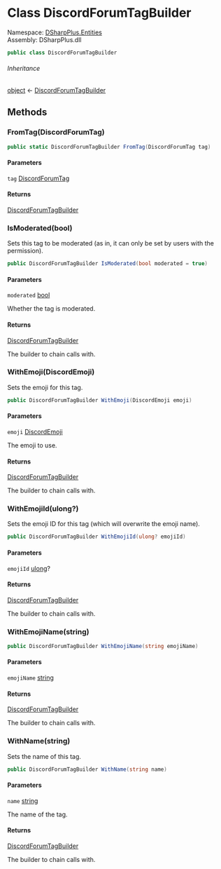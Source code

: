# Class DiscordForumTagBuilder

Namespace: [DSharpPlus.Entities](DSharpPlus.Entities.md)  
Assembly: DSharpPlus.dll

```csharp
public class DiscordForumTagBuilder
```

###### Inheritance

[object](https://learn.microsoft.com/dotnet/api/system.object) ← 
[DiscordForumTagBuilder](DSharpPlus.Entities.DiscordForumTagBuilder.md)

## Methods

### <a id="DSharpPlus_Entities_DiscordForumTagBuilder_FromTag_DSharpPlus_Entities_DiscordForumTag_"></a>FromTag\(DiscordForumTag\)

```csharp
public static DiscordForumTagBuilder FromTag(DiscordForumTag tag)
```

#### Parameters

`tag` [DiscordForumTag](DSharpPlus.Entities.DiscordForumTag.md)

#### Returns

[DiscordForumTagBuilder](DSharpPlus.Entities.DiscordForumTagBuilder.md)

### <a id="DSharpPlus_Entities_DiscordForumTagBuilder_IsModerated_System_Boolean_"></a>IsModerated\(bool\)

Sets this tag to be moderated (as in, it can only be set by users with the <xref href="DSharpPlus.Permissions.ManageThreads" data-throw-if-not-resolved="false"></xref> permission).

```csharp
public DiscordForumTagBuilder IsModerated(bool moderated = true)
```

#### Parameters

`moderated` [bool](https://learn.microsoft.com/dotnet/api/system.boolean)

Whether the tag is moderated.

#### Returns

[DiscordForumTagBuilder](DSharpPlus.Entities.DiscordForumTagBuilder.md)

The builder to chain calls with.

### <a id="DSharpPlus_Entities_DiscordForumTagBuilder_WithEmoji_DSharpPlus_Entities_DiscordEmoji_"></a>WithEmoji\(DiscordEmoji\)

Sets the emoji for this tag.

```csharp
public DiscordForumTagBuilder WithEmoji(DiscordEmoji emoji)
```

#### Parameters

`emoji` [DiscordEmoji](DSharpPlus.Entities.DiscordEmoji.md)

The emoji to use.

#### Returns

[DiscordForumTagBuilder](DSharpPlus.Entities.DiscordForumTagBuilder.md)

The builder to chain calls with.

### <a id="DSharpPlus_Entities_DiscordForumTagBuilder_WithEmojiId_System_Nullable_System_UInt64__"></a>WithEmojiId\(ulong?\)

Sets the emoji ID for this tag (which will overwrite the emoji name).

```csharp
public DiscordForumTagBuilder WithEmojiId(ulong? emojiId)
```

#### Parameters

`emojiId` [ulong](https://learn.microsoft.com/dotnet/api/system.uint64)?

#### Returns

[DiscordForumTagBuilder](DSharpPlus.Entities.DiscordForumTagBuilder.md)

The builder to chain calls with.

### <a id="DSharpPlus_Entities_DiscordForumTagBuilder_WithEmojiName_System_String_"></a>WithEmojiName\(string\)

```csharp
public DiscordForumTagBuilder WithEmojiName(string emojiName)
```

#### Parameters

`emojiName` [string](https://learn.microsoft.com/dotnet/api/system.string)

#### Returns

[DiscordForumTagBuilder](DSharpPlus.Entities.DiscordForumTagBuilder.md)

The builder to chain calls with.

### <a id="DSharpPlus_Entities_DiscordForumTagBuilder_WithName_System_String_"></a>WithName\(string\)

Sets the name of this tag.

```csharp
public DiscordForumTagBuilder WithName(string name)
```

#### Parameters

`name` [string](https://learn.microsoft.com/dotnet/api/system.string)

The name of the tag.

#### Returns

[DiscordForumTagBuilder](DSharpPlus.Entities.DiscordForumTagBuilder.md)

The builder to chain calls with.

